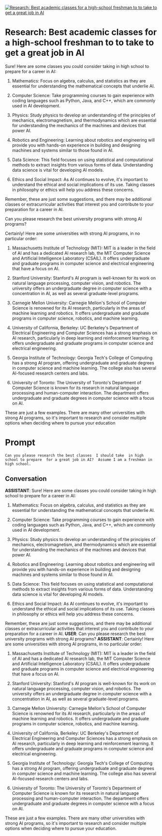 
[![Research: Best academic classes for a high-school freshman to to take to get a great job in AI](https://flow-prompt-covers.s3.us-west-1.amazonaws.com/icon/vintage/vint_4.png)]()
# Research: Best academic classes for a high-school freshman to to take to get a great job in AI 
Sure! Here are some classes you could consider taking in high school to prepare for a career in AI:



1. Mathematics: Focus on algebra, calculus, and statistics as they are essential for understanding the mathematical concepts that underlie AI.

2. Computer Science: Take programming courses to gain experience with coding languages such as Python, Java, and C++, which are commonly used in AI development.

3. Physics: Study physics to develop an understanding of the principles of mechanics, electromagnetism, and thermodynamics which are essential for understanding the mechanics of the machines and devices that power AI.

4. Robotics and Engineering: Learning about robotics and engineering will provide you with hands-on experience in building and designing machines and systems similar to those found in AI.

5. Data Science: This field focuses on using statistical and computational methods to extract insights from various forms of data. Understanding data science is vital for developing AI models.

6. Ethics and Social Impact: As AI continues to evolve, it's important to understand the ethical and social implications of its use. Taking classes in philosophy or ethics will help you address these concerns.



Remember, these are just some suggestions, and there may be additional classes or extracurricular activities that interest you and contribute to your preparation for a career in AI.



Can you please research the best university programs with strong AI programs?



Certainly! Here are some universities with strong AI programs, in no particular order:



1. Massachusetts Institute of Technology (MIT): MIT is a leader in the field of AI and has a dedicated AI research lab, the MIT Computer Science and Artificial Intelligence Laboratory (CSAIL). It offers undergraduate and graduate programs in computer science and electrical engineering that have a focus on AI.

2. Stanford University: Stanford's AI program is well-known for its work on natural language processing, computer vision, and robotics. The university offers an undergraduate degree in computer science with a concentration in AI, as well as several graduate-level programs.

3. Carnegie Mellon University: Carnegie Mellon's School of Computer Science is renowned for its AI research, particularly in the areas of machine learning and robotics. It offers undergraduate and graduate programs in computer science, robotics, and machine learning.

4. University of California, Berkeley: UC Berkeley's Department of Electrical Engineering and Computer Sciences has a strong emphasis on AI research, particularly in deep learning and reinforcement learning. It offers undergraduate and graduate programs in computer science and electrical engineering.

5. Georgia Institute of Technology: Georgia Tech's College of Computing has a strong AI program, offering undergraduate and graduate degrees in computer science and machine learning. The college also has several AI-focused research centers and labs.

6. University of Toronto: The University of Toronto's Department of Computer Science is known for its research in natural language processing and human-computer interaction. The department offers undergraduate and graduate degrees in computer science with a focus on AI.



These are just a few examples. There are many other universities with strong AI programs, so it's important to research and consider multiple options when deciding where to pursue your education



# Prompt

```
Can you please research the best classes  I should take  in high school to prepare  for a great job in AI?  Assume I am a freshman in high school. 
```

## Conversation

**ASSISTANT**: Sure! Here are some classes you could consider taking in high school to prepare for a career in AI:



1. Mathematics: Focus on algebra, calculus, and statistics as they are essential for understanding the mathematical concepts that underlie AI.



2. Computer Science: Take programming courses to gain experience with coding languages such as Python, Java, and C++, which are commonly used in AI development.



3. Physics: Study physics to develop an understanding of the principles of mechanics, electromagnetism, and thermodynamics which are essential for understanding the mechanics of the machines and devices that power AI.



4. Robotics and Engineering: Learning about robotics and engineering will provide you with hands-on experience in building and designing machines and systems similar to those found in AI.



5. Data Science: This field focuses on using statistical and computational methods to extract insights from various forms of data. Understanding data science is vital for developing AI models.



6. Ethics and Social Impact: As AI continues to evolve, it's important to understand the ethical and social implications of its use. Taking classes in philosophy or ethics will help you address these concerns.



Remember, these are just some suggestions, and there may be additional classes or extracurricular activities that interest you and contribute to your preparation for a career in AI.
**USER**: Can you please research the best university programs with strong AI programs? 
**ASSISTANT**: Certainly! Here are some universities with strong AI programs, in no particular order:



1. Massachusetts Institute of Technology (MIT): MIT is a leader in the field of AI and has a dedicated AI research lab, the MIT Computer Science and Artificial Intelligence Laboratory (CSAIL). It offers undergraduate and graduate programs in computer science and electrical engineering that have a focus on AI.



2. Stanford University: Stanford's AI program is well-known for its work on natural language processing, computer vision, and robotics. The university offers an undergraduate degree in computer science with a concentration in AI, as well as several graduate-level programs.



3. Carnegie Mellon University: Carnegie Mellon's School of Computer Science is renowned for its AI research, particularly in the areas of machine learning and robotics. It offers undergraduate and graduate programs in computer science, robotics, and machine learning.



4. University of California, Berkeley: UC Berkeley's Department of Electrical Engineering and Computer Sciences has a strong emphasis on AI research, particularly in deep learning and reinforcement learning. It offers undergraduate and graduate programs in computer science and electrical engineering.



5. Georgia Institute of Technology: Georgia Tech's College of Computing has a strong AI program, offering undergraduate and graduate degrees in computer science and machine learning. The college also has several AI-focused research centers and labs.



6. University of Toronto: The University of Toronto's Department of Computer Science is known for its research in natural language processing and human-computer interaction. The department offers undergraduate and graduate degrees in computer science with a focus on AI.



These are just a few examples. There are many other universities with strong AI programs, so it's important to research and consider multiple options when deciding where to pursue your education.


